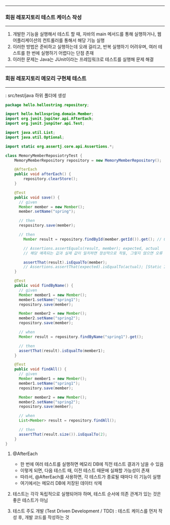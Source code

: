 -----
### 회원 레포지토리 테스트 케이스 작성
-----
1. 개발한 기능을 실행해서 테스트 할 때, 자바의 main 메서드를 통해 실행하거나, 웹 어플리케이션의 컨트롤러를 통해서 해당 기능 실행
2. 이러한 방법은 준비하고 실행하는데 오래 걸리고, 반복 실행하기 어려우며, 여러 테스트를 한 번에 실행하기 어렵다는 단점 존재
3. 이러한 문제는 Java는 JUnit이라는 프레임워크로 테스트를 실행해 문제 해결

-----
### 회원 레포지토리 메모리 구현체 테스트
-----
: src/test/java 하위 폴더에 생성
```java
package hello.hellostring.repository;

import hello.hellospring.domain.Member;
import org.junit.jupiter.api.AfterEach;
import org.junit.junpiter.api.Test;

import java.util.List;
import java.util.Optional;

import static org.assertj.core.api.Assertions.*;

class MemoryMemberReposiotryTest {
    MemoryMemberRepository repository = new MemoryMemberRepository();

    @AfterEach
    public void afterEach() {
        repository.clearStore();
    }

    @Test
    public void save() {
      // given
      Member member = new Member();
      member.setName("spring");

      // then
      respository.save(member);

      // then
        Member result = repository.findById(member.getId()).get(); // Optional 객체 값 추출 : get()

        // Assertions.assertEquals(result, member); expected, actual
        // 해당 예측되는 값과 실제 값이 일치하면 정상적으로 작동, 그렇지 않으면 오류 출력

        assertThat(result).isEqualTo(member);
        // Assertions.assertThat(expected).isEqualTo(actual); [Static Import 가능]
    }

    @Test
    public void findByName() {
      // given
      Member member1 = new Member();
      member1.setName("spring1");
      repository.save(member);

      Member member2 = new Member();
      member2.setName("spring2");
      repository.save(member);

      // when
      Member result = repository.findByName("spring1").get();

      // then
      assertThat(result).isEqualTo(member1);
    }

    @Test
    public void findAll() {
      // given
      Member member1 = new Member();
      member1.setName("spring1");
      repository.save(member);

      Member member2 = new Member();
      member2.setName("spring2");
      repository.save(member);

      // when
      List<Member> result = repository.findAll();

      // then
      assertThat(result.size()).isEqualTo(2);
    }
}
```

1. @AfterEach
   - 한 번에 여러 테스트를 실행하면 메모리 DB에 직전 테스트 결과가 남을 수 있음
   - 이렇게 되면, 다음 테스트 때, 이전 테스트 때문에 실패할 가능성이 존재
   - 따라서, @AfterEach를 사용하면, 각 테스트가 종료될 때마다 이 기능이 실행
   - 여기에서는 메모리 DB에 저장된 데이터 삭제

2. 테스트는 각각 독립적으로 실행되어야 하며, 테스트 순서에 의존 관계가 있는 것은 좋은 테스트가 아님

3. 테스트 주도 개발 (Test Driven Development / TDD) : 테스트 케이스를 먼저 작성 후, 개발 코드를 작성하는 것 

